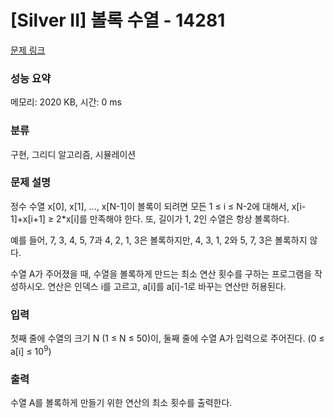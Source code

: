 # [Silver II] 볼록 수열 - 14281 

[문제 링크](https://www.acmicpc.net/problem/14281) 

### 성능 요약

메모리: 2020 KB, 시간: 0 ms

### 분류

구현, 그리디 알고리즘, 시뮬레이션

### 문제 설명

<p>정수 수열 x[0], x[1], ..., x[N-1]이 볼록이 되려면 모든 1 ≤ i ≤ N-2에 대해서, x[i-1]+x[i+1] ≥ 2*x[i]를 만족해야 한다. 또, 길이가 1, 2인 수열은 항상 볼록하다.</p>

<p>예를 들어, 7, 3, 4, 5, 7과 4, 2, 1, 3은 볼록하지만, 4, 3, 1, 2와 5, 7, 3은 볼록하지 않다.</p>

<p>수열 A가 주어졌을 때, 수열을 볼록하게 만드는 최소 연산 횟수를 구하는 프로그램을 작성하시오. 연산은 인덱스 i를 고르고, a[i]를 a[i]-1로 바꾸는 연산만 허용된다.</p>

### 입력 

 <p>첫째 줄에 수열의 크기 N (1 ≤ N ≤ 50)이, 둘째 줄에 수열 A가 입력으로 주어진다. (0 ≤ a[i] ≤ 10<sup>9</sup>)</p>

### 출력 

 <p>수열 A를 볼록하게 만들기 위한 연산의 최소 횟수를 출력한다.</p>

